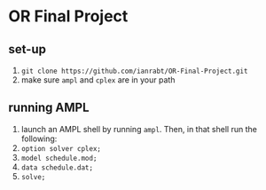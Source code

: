 # OR Final Project

## set-up
1. `git clone https://github.com/ianrabt/OR-Final-Project.git`
2. make sure `ampl` and `cplex` are in your path

## running AMPL
1. launch an AMPL shell by running `ampl`.  Then, in that shell run the
   following:
2. `option solver cplex;`
3. `model schedule.mod;`
4. `data schedule.dat;`
5. `solve;`
